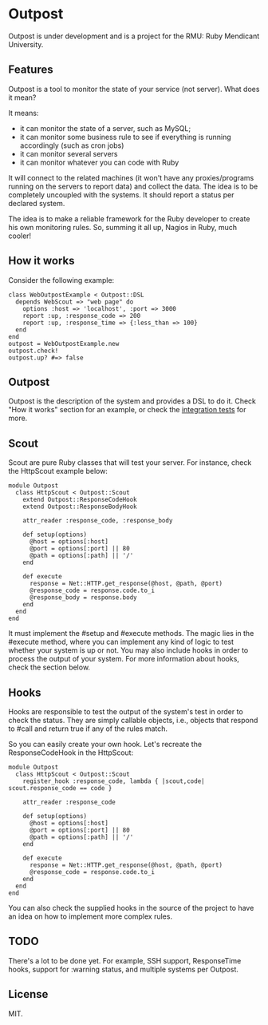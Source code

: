 # Outpost

Outpost is under development and is a project for the RMU: Ruby Mendicant
University.

## Features

Outpost is a tool to monitor the state of your service (not server). What does it mean?

It means:

* it can monitor the state of a server, such as MySQL;
* it can monitor some business rule to see if everything is running accordingly (such as cron jobs)
* it can monitor several servers
* it can monitor whatever you can code with Ruby

It will connect to the related machines (it won't have any proxies/programs running on the servers to
report data) and collect the data. The idea is to be completely uncoupled with the systems.
It should report a status per declared system.

The idea is to make a reliable framework for the Ruby developer to create his own monitoring rules.
So, summing it all up, Nagios in Ruby, much cooler!

## How it works

Consider the following example:

    class WebOutpostExample < Outpost::DSL
      depends WebScout => "web page" do
        options :host => 'localhost', :port => 3000
        report :up, :response_code => 200
        report :up, :response_time => {:less_than => 100}
      end
    end
    outpost = WebOutpostExample.new
    outpost.check!
    outpost.up? #=> false


## Outpost

Outpost is the description of the system and provides a DSL to do it. 
Check "How it works" section for an example, or check the [integration tests](https://github.com/vinibaggio/outpost/blob/master/test/integration/basic_dsl_test.rb)
for more.

## Scout

Scout are pure Ruby classes that will test your server. For instance, check the
HttpScout example below:

    module Outpost
      class HttpScout < Outpost::Scout
        extend Outpost::ResponseCodeHook
        extend Outpost::ResponseBodyHook

        attr_reader :response_code, :response_body

        def setup(options)
          @host = options[:host]
          @port = options[:port] || 80
          @path = options[:path] || '/'
        end

        def execute
          response = Net::HTTP.get_response(@host, @path, @port)
          @response_code = response.code.to_i
          @response_body = response.body
        end
      end
    end

It must implement the #setup and #execute methods. The magic lies in the #execute
method, where you can implement any kind of logic to test whether your system is up
or not. You may also include hooks in order to process the output of your system.
For more information about hooks, check the section below.

## Hooks

Hooks are responsible to test the output of the system's test in order to check
the status. They are simply callable objects, i.e., objects that respond to #call
and return true if any of the rules match.

So you can easily create your own hook. Let's recreate the ResponseCodeHook in
the HttpScout:

    module Outpost
      class HttpScout < Outpost::Scout
        register_hook :response_code, lambda { |scout,code| scout.response_code == code }

        attr_reader :response_code

        def setup(options)
          @host = options[:host]
          @port = options[:port] || 80
          @path = options[:path] || '/'
        end

        def execute
          response = Net::HTTP.get_response(@host, @path, @port)
          @response_code = response.code.to_i
        end
      end
    end

You can also check the supplied hooks in the source of the project to have
an idea on how to implement more complex rules.

## TODO

There's a lot to be done yet. For example, SSH support, ResponseTime hooks,
support for :warning status, and multiple systems per Outpost.

## License

MIT.
